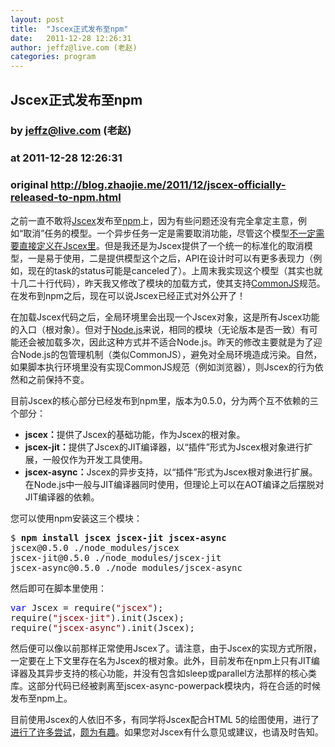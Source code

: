```yaml
---
layout: post
title:  "Jscex正式发布至npm"
date:   2011-12-28 12:26:31
author: jeffz@live.com (老赵)
categories: program
---
```


## Jscex正式发布至npm
### by jeffz@live.com (老赵)
### at 2011-12-28 12:26:31
### original <http://blog.zhaojie.me/2011/12/jscex-officially-released-to-npm.html>

<p>之前一直不敢将<a href="https://github.com/JeffreyZhao/jscex">Jscex</a>发布至<a href="http://npmjs.org/">npm</a>上，因为有些问题还没有完全拿定主意，例如“取消”任务的模型。一个异步任务一定是需要取消功能，尽管这个模型<a href="http://www.cnblogs.com/iamzhanglei/archive/2011/11/17/2253253.html">不一定需要直接定义在Jscex里</a>。但是我还是为Jscex提供了一个统一的标准化的取消模型，一是易于使用，二是提供模型这个之后，API在设计时可以有更多表现力（例如，现在的task的status可能是canceled了）。上周末我实现这个模型（其实也就十几二十行代码），昨天我又修改了模块的加载方式，使其支持<a href="http://www.commonjs.org/">CommonJS</a>规范。在发布到npm之后，现在可以说Jscex已经正式对外公开了！</p>

<p>在加载Jscex代码之后，全局环境里会出现一个Jscex对象，这是所有Jscex功能的入口（根对象）。但对于<a href="http://nodejs.org/">Node.js</a>来说，相同的模块（无论版本是否一致）有可能还会被加载多次，因此这种方式并不适合Node.js。昨天的修改主要就是为了迎合Node.js的包管理机制（类似CommonJS），避免对全局环境造成污染。自然，如果脚本执行环境里没有实现CommonJS规范（例如浏览器），则Jscex的行为依然和之前保持不变。</p>

<p>目前Jscex的核心部分已经发布到npm里，版本为0.5.0，分为两个互不依赖的三个部分：</p>

<ul>
  <li><strong>jscex：</strong>提供了Jscex的基础功能，作为Jscex的根对象。 </li>
  <li><strong>jscex-jit：</strong>提供了Jscex的JIT编译器，以“插件”形式为Jscex根对象进行扩展，一般仅作为开发工具使用。 </li>

  <li><strong>jscex-async：</strong>Jscex的异步支持，以“插件”形式为Jscex根对象进行扩展。在Node.js中一般与JIT编译器同时使用，但理论上可以在AOT编译之后摆脱对JIT编译器的依赖。 </li>
</ul>

<p>您可以使用npm安装这三个模块：</p>

<pre>$ <strong>npm install jscex jscex-jit jscex-async</strong>
jscex@0.5.0 ./node_modules/jscex
jscex-jit@0.5.0 ./node_modules/jscex-jit
jscex-async@0.5.0 ./node_modules/jscex-async</pre>

<p>然后即可在脚本里使用：</p>

<pre><span style="color:blue">var </span>Jscex = require(<span style="color:maroon">"jscex"</span>);
require(<span style="color:maroon">"jscex-jit"</span>).init(Jscex);
require(<span style="color:maroon">"jscex-async"</span>).init(Jscex);</pre>

<p>然后便可以像以前那样正常使用Jscex了。请注意，由于Jscex的实现方式所限，一定要在上下文里存在名为Jscex的根对象。此外，目前发布在npm上只有JIT编译器及其异步支持的核心功能，并没有包含如sleep或parallel方法那样的核心类库。这部分代码已经被剥离至jscex-async-powerpack模块内，将在合适的时候发布至npm上。</p>

<p>目前使用Jscex的人依旧不多，有同学将Jscex配合HTML 5的绘图使用，进行了<a href="http://www.cnblogs.com/iamzhanglei/">进行了许多尝试</a>，<a href="http://game.mhtml5.com/game/works/ztTnYEvyFrEbguW6/">颇为有趣</a>。如果您对Jscex有什么意见或建议，也请及时告知。</p>